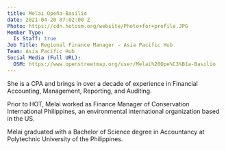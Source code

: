 ```yaml
---
title: Melai Opeña-Basilio
date: 2021-04-20 07:02:00 Z
Photo: https://cdn.hotosm.org/website/Photo+for+profile.JPG
Member Type:
  Is Staff: true
Job Title: Regional Finance Manager - Asia Pacific Hub
Team: Asia Pacific Hub
Social Media (Full URL):
  OSM: https://www.openstreetmap.org/user/Melai%20Ope%C3%B1a-Basilio
---
```


She is a CPA and brings in over a decade of experience in Financial Accounting, Management, Reporting, and Auditing.

Prior to HOT, Melai worked as Finance Manager of Conservation International Philippines, an environmental international organization based in the US.

Melai graduated with a Bachelor of Science degree in Accountancy at Polytechnic University of the Philippines.